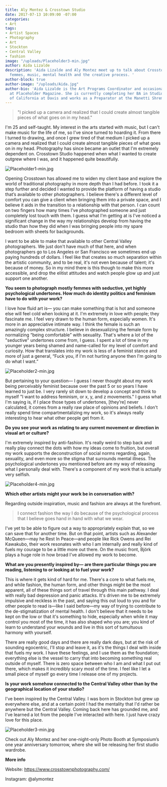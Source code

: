 ```yaml
---
title: Aly Montez & Crosstown Studio
date: 2017-07-13 10:09:00 -07:00
categories:
- Art
tags:
- Artist Spaces
- Photography
- Art
- Stockton
- Central Valley
- fashion
image: "/uploads/Placeholder3-min.jpg"
author: Aida Lizalde
description: 'Aida Lizalde and Aly Montez meet up to talk about Crosstown Studio,
  femmes, music, mental health and the creative process. '
author-block: true
author-image: "/uploads/Aida.jpg"
author-bio: 'Aida Lizalde is the Art Programs Coordinator and occasional contributor
  at Placeholder Magazine. She is currently completing her BA in Studio Arts at University
  of California at Davis and works as a Preparator at the Manetti Shrem Museum. '
---
```


>"I picked up a camera and realized that I could create almost tangible pieces of what goes on in my head."

I'm 25 and self-taught. My interest in the arts started with music, but I can't make music for the life of me, so I've since turned to hoarding it. From there I turned to drawing, and once I grew tired of that medium I picked up a camera and realized that I could create almost tangible pieces of what goes on in my head. Photography has since became an outlet that I'm extremely dependent on. Crosstown Studio happened when what I wanted to create outgrew where I was, and it happened quite beautifully. 

![Placeholder1-min.jpg](/uploads/Placeholder1-min.jpg)

Opening Crosstown has allowed me to widen my client base and explore the world of traditional photography in more depth than I had before. I took it a step further and decided I wanted to provide the platform of having a studio that’s available to other photographers. I believe there's a different level of comfort you can give a client when bringing them into a private space, and I believe it aids in the transition to a relationship with that person. I can count on two fingers how many times I've photographed someone and just completely lost touch with them. I guess what I'm getting at is I've noticed a significant change in the way my relationships develop from having the studio than how they did when I was bringing people into my spare bedroom with sheets for backgrounds. 

I want to be able to make that available to other Central Valley photographers. We just don't have much of that here, and when photographers go to Los Angeles or San Francisco we sometimes end up paying hundreds of dollars. I feel like that creates so much separation within the artistic community, and to be real, it's not even because of talent; it's because of money. So in my mind there is this though to make this more accessible, and drop the elitist attitudes and watch people glow up and just support one another.

**You seem to photograph mostly femmes with seductive, yet highly psychological undertones. How much do identity politics and feminism have to do with your work?**

I love how fluid art is— you can make something that is hot and someone else will feel cold when looking at it. I'm extremely in love with people; they fascinate me. I feel very drawn to the human form, especially women. It's more in an appreciative intimate way. I think the female is such an amazingly complex structure. I believe in desexualizing the female form by normalizing “being comfortable” with sexuality. That's where a lot of the "seductive" undertones come from, I guess. I spent a lot of time in my younger years being shamed and name-called for my level of comfort and curiosity. How that translates into my work is less of a feminist stance and more of just a general, “Fuck you, if I'm not hurting anyone then I'm going to do what I want.”
 
![Placeholder2-min.jpg](/uploads/Placeholder2-min.jpg)

But pertaining to your question— I guess I never thought about my work being perceivably feminist because over the past 5 or so years I have learned to just be. I very rarely sit down to develop a concept and think to myself "I want to address feminism, or x, y, and z movements." I guess what I'm saying is, if I place those types of undertones, [they’re] never calculated, it comes from a really raw place of opinions and beliefs. I don't really spend time compartmentalizing my work, so it's always really interesting to hear what other people get from it. 

**Do you see your work as relating to any current movement or direction in visual art or culture?** 

I'm extremely inspired by anti-fashion. It's really weird to step back and really play connect the dots with how my ideas come to fruition, but overall my work supports the deconstruction of social norms regarding, again, sexuality, and even more so the stigma that surrounds mental illness. The psychological undertones you mentioned before are my way of releasing what I personally deal with. There's a component of my work that is actually very selfish. 

![Placeholder4-min.jpg](/uploads/Placeholder4-min.jpg)

**Which other artists might your work be in conversation with?**
  
Regarding outside inspiration, music and fashion are always at the forefront.

> I connect fashion the way I do because of the psychological process that I believe goes hand in hand with what we wear. 

I've yet to be able to figure out a way to appropriately explain that, so we can save that for another time. But on that point, artists such as Alexander McQueen—may he Rest In Peace—and people like Rick Owens and Rei Kawakubo, their work resonates with who I am internally and really kind of fuels my courage to be a little more out there. On the music front, Björk plays a huge role in how broad I've allowed my work to become. 

**What are you presently inspired by— are there particular things you are reading, listening to or looking at to fuel your work?**

This is where it gets kind of hard for me. There's a core to what fuels me, and while fashion, the human form, and other things might be the most apparent, all of these things sort of travel through this main pathway. I deal with really bad depression and panic attacks. It's driven me to be extremely impulsive and reckless in the past, and saying this out loud to you and for other people to read is—like I said before—my way of trying to contribute to the de-stigmatization of mental health. I don't believe that it needs to be kept on the low or that it's something to hide, especially when while it may control you most of the time, it has also shaped who you are; you kind of learn to understand your wounds and live in this sort of tumultuous harmony with yourself. 

There are really good days and there are really dark days, but at the risk of sounding egocentric, I'll stop and leave it, as it's the things I deal with inside that fuels my work. I have these feelings, and I use them as the foundation; everything else is the vessel to carry that into becoming something real outside of myself. There is zero space between who I am and what I put out there, which makes it incredibly scary most of the time. I feel like I let a small piece of myself go every time I release one of my projects. 

**Is your work somehow connected to the Central Valley other than by the geographical location of your studio?**

I've been inspired by the Central Valley. I was born in Stockton but grew up everywhere else, and at a certain point I had the mentality that I'd rather be anywhere but the Central Valley. Coming back here has grounded me, and I've learned a lot from the people I've interacted with here. I just have crazy love for this place. 
 
![Placeholder3-min.jpg](/uploads/Placeholder3-min.jpg)


Check out Aly Montez and her one-night-only Photo Booth at Symposium’s one year anniversary tomorrow, where she will be releasing her first studio wardrobe.

**More info**

Website: https://www.crosstownphotography.com/

Instagram: @alymontez
